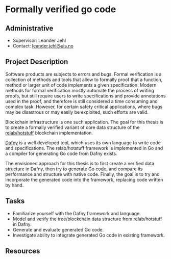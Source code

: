 # Formally verified go code

## Administrative

- Supervisor: Leander Jehl
- Contact: <leander.jehl@uis.no>

## Project Description

Software products are subjects to errors and bugs.
Formal verification is a collection of methods and tools that allow to formally proof that a function, method or larger unit of code implements a given specification.
Modern methods for formal verification mostly automate the process of writing proofs, but still require users to write specifications and provide annotations used in the proof, and therefore is still considered a time consuming and complex task.
However, for certain safety critical applications, where bugs may be disastrous or may easily be exploited, such efforts are valid.

Blockchain infrastructure is one such application.
The goal for this thesis is to create a formally verified variant of core data structure of the [relab/hotstuff][2] blockchain implementation.

[Dafny][1] is a well developed tool, which uses its own language to write code and specifications.
The relab/hotstuff framework is implemented in Go and a compiler for generating Go code from Dafny exists.

The envisioned approach for this thesis is to first create a verified data structure in Dafny, then try to generate Go code, and compare its performance and structure with native code.
Finally, the goal is to try and incorporate the generated code into the framework, replacing code written by hand.

## Tasks

- Familiarize yourself with the Dafny framework and language.
- Model and verify the tree/blockchain data structure from relab/hotstuff in Dafny.
- Generate and evaluate generated Go code.
- Investigate ability to integrate generated Go code in existing framework.

## Resources

[1]: https://dafny.org/dafny/
[2]: https://github.com/relab/hotstuff/
